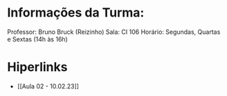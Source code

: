 # Informações da Turma:
Professor: Bruno Bruck (Reizinho)
Sala: CI 106
Horário: Segundas, Quartas e Sextas (14h às 16h)

# Hiperlinks 
- [[Aula 02 - 10.02.23]]
